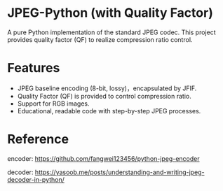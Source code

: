 # JPEG-Python (with Quality Factor)
A pure Python implementation of the standard JPEG codec. This project provides quality factor (QF) to realize compression ratio control.

# Features
- JPEG baseline encoding (8-bit, lossy)，encapsulated by JFIF.
- Quality Factor (QF) is provided to control compression ratio.
- Support for RGB images.
- Educational, readable code with step-by-step JPEG processes.

# Reference
encoder: 
https://github.com/fangwei123456/python-jpeg-encoder

decoder: 
https://yasoob.me/posts/understanding-and-writing-jpeg-decoder-in-python/
